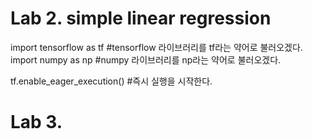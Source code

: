 # Lab 2. simple linear regression

import tensorflow as tf  #tensorflow 라이브러리를 tf라는 약어로 불러오겠다.
import numpy as np #numpy 라이브러리를 np라는 약어로 불러오겠다.

tf.enable_eager_execution() #즉시 실행을 시작한다.


# Lab 3. 

